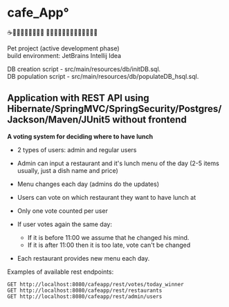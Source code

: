 # cafe_App&#176;

☕🍦🍨🍩🍰🧉🧁🍮🍵 🍷🍟🍕🥪🌮🥙🍚🍛🍜🍢🍣🍤🥤

Pet project (active development phase)  
build environment: JetBrains Intellij Idea

DB creation script - src/main/resources/db/initDB.sql.  
DB population script - src/main/resources/db/populateDB_hsql.sql.

## Application with REST API using Hibernate/SpringMVC/SpringSecurity/Postgres/Jackson/Maven/JUnit5 without frontend

__A voting system for deciding where to have lunch__


+ 2 types of users: admin and regular users 

+ Admin can input a restaurant and it's lunch menu of the day (2-5 items usually, just a dish name and price)

+ Menu changes each day (admins do the updates)

+ Users can vote on which restaurant they want to have lunch at

+ Only one vote counted per user

+ If user votes again the same day:

    + If it is before 11:00 we assume that he changed his mind.  
    + If it is after 11:00 then it is too late, vote can't be changed

+ Each restaurant provides new menu each day.


Examples of available rest endpoints:

```
GET http://localhost:8080/cafeapp/rest/votes/today_winner
GET http://localhost:8080/cafeapp/rest/restaurants
GET http://localhost:8080/cafeapp/rest/admin/users


